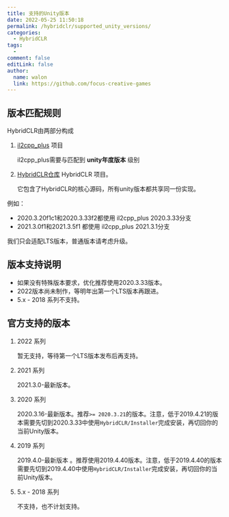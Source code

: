 ```yaml
---
title: 支持的Unity版本
date: 2022-05-25 11:50:18
permalink: /hybridclr/supported_unity_versions/
categories:
  - HybridCLR
tags:
  - 
comment: false
editLink: false
author: 
  name: walon
  link: https://github.com/focus-creative-games
---
```

## 版本匹配规则

HybridCLR由两部分构成

1. [il2cpp_plus](https://github.com/focus-creative-games/il2cpp_plus) 项目

    il2cpp_plus需要与匹配到 **unity年度版本** 级别

2. [HybridCLR仓库](https://github.com/focus-creative-games/hybridclr) HybridCLR 项目。 

    它包含了HybridCLR的核心源码，所有unity版本都共享同一份实现。

例如：

- 2020.3.20f1c1和2020.3.33f2都使用 il2cpp_plus 2020.3.33分支
- 2021.3.0f1和2021.3.5f1 都使用 il2cpp_plus 2021.3.1分支


我们只会适配LTS版本，普通版本请考虑升级。

## 版本支持说明

- 如果没有特殊版本要求，优化推荐使用2020.3.33版本。
- 2022版本尚未制作，等明年出第一个LTS版本再跟进。
- 5.x - 2018 系列不支持。


## 官方支持的版本

1. 2022 系列

    暂无支持，等待第一个LTS版本发布后再支持。

2. 2021 系列

    2021.3.0-最新版本。

3. 2020 系列

    2020.3.16-最新版本。推荐`>= 2020.3.21`的版本。注意，低于2019.4.21的版本需要先切到2020.3.33中使用`HybridCLR/Installer`完成安装，再切回你的当前Unity版本。

4. 2019 系列

    2019.4.0-最新版本 。推荐使用2019.4.40版本。注意，低于2019.4.40的版本需要先切到2019.4.40中使用`HybridCLR/Installer`完成安装，再切回你的当前Unity版本。

5. 5.x - 2018 系列

    不支持，也不计划支持。

